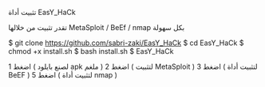 تثبيت أداة EasY_HaCk

تقدر تثبيت من خلالها
 MetaSploit / BeEf / nmap بكل سهولة


$ git clone https://github.com/sabri-zaki/EasY_HaCk
$ cd EasY_HaCk
$ chmod +x install.sh
$ bash install.sh
$ EasY_HaCk

اضغط 1 ( لصنع بايلود apk ملغم )
اضغط 2 ( لتثبيت MetaSploit )
اضغط 3 ( لتثبيت أداة BeEF )
اضغط 5 ( لتثبيت أداة nmap )

